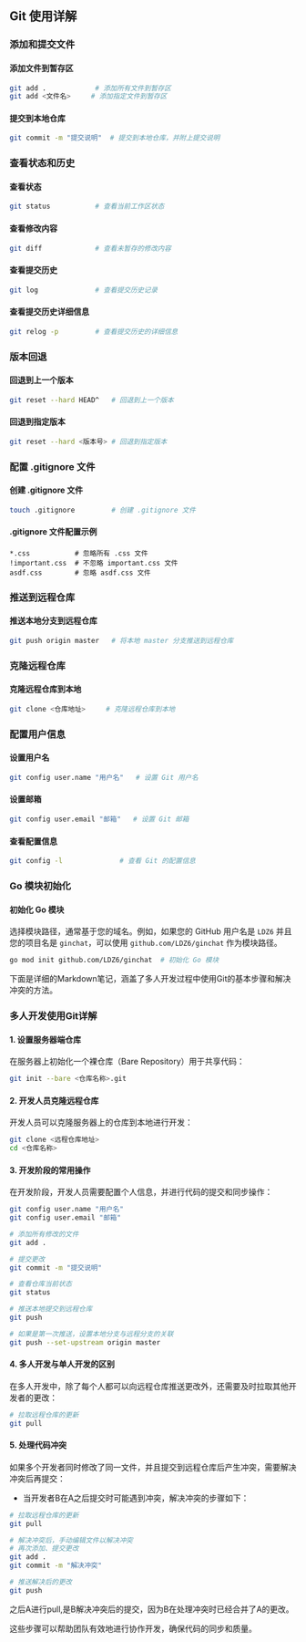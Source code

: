 ## Git 使用详解

### 添加和提交文件

#### 添加文件到暂存区
```bash
git add .            # 添加所有文件到暂存区
git add <文件名>     # 添加指定文件到暂存区
```

#### 提交到本地仓库
```bash
git commit -m "提交说明"  # 提交到本地仓库，并附上提交说明
```

### 查看状态和历史

#### 查看状态
```bash
git status           # 查看当前工作区状态
```

#### 查看修改内容
```bash
git diff             # 查看未暂存的修改内容
```

#### 查看提交历史
```bash
git log              # 查看提交历史记录
```

#### 查看提交历史详细信息
```bash
git relog -p         # 查看提交历史的详细信息
```

### 版本回退

#### 回退到上一个版本
```bash
git reset --hard HEAD^   # 回退到上一个版本
```

#### 回退到指定版本
```bash
git reset --hard <版本号> # 回退到指定版本
```

### 配置 .gitignore 文件

#### 创建 .gitignore 文件
```bash
touch .gitignore         # 创建 .gitignore 文件
```

#### .gitignore 文件配置示例
```plaintext
*.css           # 忽略所有 .css 文件
!important.css  # 不忽略 important.css 文件
asdf.css        # 忽略 asdf.css 文件
```

### 推送到远程仓库

#### 推送本地分支到远程仓库
```bash
git push origin master   # 将本地 master 分支推送到远程仓库
```

### 克隆远程仓库

#### 克隆远程仓库到本地
```bash
git clone <仓库地址>     # 克隆远程仓库到本地
```

### 配置用户信息

#### 设置用户名
```bash
git config user.name "用户名"   # 设置 Git 用户名
```

#### 设置邮箱
```bash
git config user.email "邮箱"   # 设置 Git 邮箱
```

#### 查看配置信息
```bash
git config -l              # 查看 Git 的配置信息
```

### Go 模块初始化

#### 初始化 Go 模块
选择模块路径，通常基于您的域名。例如，如果您的 GitHub 用户名是 `LDZ6` 并且您的项目名是 `ginchat`，可以使用 `github.com/LDZ6/ginchat` 作为模块路径。

```bash
go mod init github.com/LDZ6/ginchat  # 初始化 Go 模块
```
下面是详细的Markdown笔记，涵盖了多人开发过程中使用Git的基本步骤和解决冲突的方法。

### 多人开发使用Git详解

#### 1. 设置服务器端仓库

在服务器上初始化一个裸仓库（Bare Repository）用于共享代码：

```bash
git init --bare <仓库名称>.git
```

#### 2. 开发人员克隆远程仓库

开发人员可以克隆服务器上的仓库到本地进行开发：

```bash
git clone <远程仓库地址>
cd <仓库名称>
```

#### 3. 开发阶段的常用操作

在开发阶段，开发人员需要配置个人信息，并进行代码的提交和同步操作：

```bash
git config user.name "用户名"
git config user.email "邮箱"

# 添加所有修改的文件
git add .

# 提交更改
git commit -m "提交说明"

# 查看仓库当前状态
git status

# 推送本地提交到远程仓库
git push

# 如果是第一次推送，设置本地分支与远程分支的关联
git push --set-upstream origin master
```

#### 4. 多人开发与单人开发的区别

在多人开发中，除了每个人都可以向远程仓库推送更改外，还需要及时拉取其他开发者的更改：

```bash
# 拉取远程仓库的更新
git pull
```

#### 5. 处理代码冲突

如果多个开发者同时修改了同一文件，并且提交到远程仓库后产生冲突，需要解决冲突后再提交：

- 当开发者B在A之后提交时可能遇到冲突，解决冲突的步骤如下：

```bash
# 拉取远程仓库的更新
git pull

# 解决冲突后，手动编辑文件以解决冲突
# 再次添加、提交更改
git add .
git commit -m "解决冲突"

# 推送解决后的更改
git push
```

之后A进行pull,是B解决冲突后的提交，因为B在处理冲突时已经合并了A的更改。

这些步骤可以帮助团队有效地进行协作开发，确保代码的同步和质量。